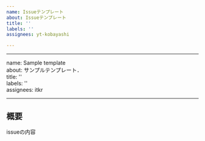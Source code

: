 ```yaml
---
name: Issueテンプレート
about: Issueテンプレート
title: ''
labels: ''
assignees: yt-kobayashi

---
```


---
name: Sample template  
about: サンプルテンプレート．  
title: ''  
labels: ''  
assignees: itkr  

---

## 概要
issueの内容
